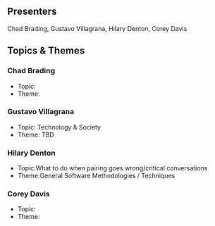 ## Presenters

Chad Brading, Gustavo Villagrana, Hilary Denton, Corey Davis

## Topics & Themes

### Chad Brading

* Topic:
* Theme:

### Gustavo Villagrana

* Topic: Technology & Society 
* Theme:  TBD

### Hilary Denton

* Topic:What to do when pairing goes wrong/critical conversations
* Theme:General Software Methodologies / Techniques

### Corey Davis

* Topic:
* Theme:
